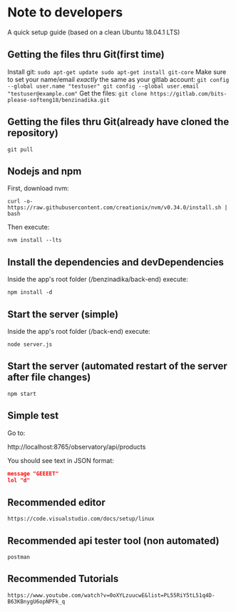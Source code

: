 Note to developers
========================

A quick setup guide (based on a clean Ubuntu 18.04.1 LTS)

## Getting the files thru Git(first time)
Install git:
`
    sudo apt-get update
    sudo apt-get install git-core
`
Make sure to set your name/email *exactly* the same as your gitlab account:
`
    git config --global user.name "testuser"
    git config --global user.email "testuser@example.com"
`
Get the files:
`
    git clone https://gitlab.com/bits-please-softeng18/benzinadika.git
`
## Getting the files thru Git(already have cloned the repository)

    git pull

## Nodejs and npm

First, download nvm:

    curl -o- https://raw.githubusercontent.com/creationix/nvm/v0.34.0/install.sh | bash

Then execute:

    nvm install --lts

## Install the dependencies and devDependencies

Inside the app's root folder (/benzinadika/back-end) execute:

    npm install -d

## Start the server (simple)

Inside the app's root folder (/back-end) execute:

    node server.js

## Start the server (automated restart of the server after file changes)

    npm start

## Simple test

Go to:

http://localhost:8765/observatory/api/products

You should see text in JSON format:
```json
message	"GEEEET"
lol	"d"
```

## Recommended editor
    https://code.visualstudio.com/docs/setup/linux
## Recommended api tester tool (non automated)
    postman
## Recommended Tutorials
    https://www.youtube.com/watch?v=0oXYLzuucwE&list=PL55RiY5tL51q4D-B63KBnygU6opNPFk_q